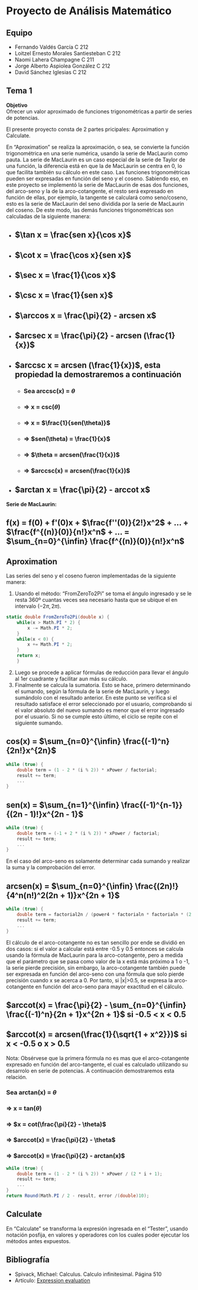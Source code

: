 # Proyecto de Análisis Matemático

## Equipo

- Fernando Valdés García C 212
- Loitzel Ernesto Morales Santiesteban C 212
- Naomi Lahera Champagne C 211
- Jorge Alberto Aspiolea González C 212
- David Sánchez Iglesias C 212

## Tema 1

**Objetivo**  
Ofrecer un valor aproximado de funciones trigonométricas a partir de series de potencias.

El presente proyecto consta de 2 partes pricipales: Aproximation y Calculate.

En “Aproximation” se realiza la aproximación, o sea, se convierte la función trigonométrica en una serie numérica, usando la serie de MacLaurin como pauta. La serie de MacLaurin es un caso especial de la serie de Taylor de una función, la diferencia está en que la de MacLaurin se centra en 0, lo que facilita también su cálculo en este caso.
Las funciones trigonométricas pueden ser expresadas en función del seno y el coseno. Sabiendo eso, en este proyecto se implementó la serie de MacLaurin de esas dos funciones, del arco-seno y la de la arco-cotangente, el resto será expresado en función de ellas, por ejemplo, la tangente se calculará como seno/coseno, esto es la serie de MacLaurin del seno dividida por la serie de MacLaurin del coseno. De este modo, las demás funciones trigonométricas son calculadas de la siguiente manera:

- ## $\tan x = \frac{sen x}{\cos x}$

- ## $\cot x = \frac{\cos x}{sen x}$

- ## $\sec x = \frac{1}{\cos x}$
  
- ## $\csc x = \frac{1}{sen x}$

- ## $\arccos x = \frac{\pi}{2} - arcsen x$

- ## $arcsec x = \frac{\pi}{2} - arcsen (\frac{1}{x})$

- ## $arccsc x = arcsen (\frac{1}{x})$, esta propiedad la demostraremos a continuación
  - ### Sea arccsc(x) = $\theta$
  - ### => x = csc($\theta$)
  - ### => x = $\frac{1}{sen(\theta)}$
  - ### => $sen(\theta) = \frac{1}{x}$
  - ### => $\theta = arcsen(\frac{1}{x})$
  - ### => $arccsc(x) = arcsen(\frac{1}{x})$
  
- ## $arctan x = \frac{\pi}{2} - arccot x$

**Serie de MacLaurin:**

## f(x) = f(0) + f'(0)x + $\frac{f''(0)}{2!}x^2$ + ... + $\frac{f^{(n)}(0)}{n!}x^n$ + ... = $\sum_{n=0}^{\infin} \frac{f^{(n)}(0)}{n!}x^n$

## Aproximation

Las series del seno y el coseno fueron implementadas de la siguiente manera:

1. Usando el método: “FromZeroTo2Pi” se toma el ángulo ingresado y se le resta 360º cuantas veces sea necesario hasta que se ubique el en intervalo (${-2\pi, 2\pi}$).

```csharp
static double FromZeroTo2Pi(double x) {
    while(x > Math.PI * 2) {
        x -= Math.PI * 2;
    }
    while(x < 0) {
        x += Math.PI * 2;
    }
    return x;
    }
```

2. Luego se procede a aplicar fórmulas de reducción para llevar el ángulo al 1er cuadrante y facilitar aun más su cálculo.
3. Finalmente se calcula la sumatoria. Esto se hace, primero determinando el sumando, según la fórmula de la serie de MacLaurin, y luego sumándolo con el resultado anterior. En este punto se verifica si el resultado satisface el error seleccionado por el usuario, comprobando si el valor absoluto del nuevo sumando es menor que el error ingresado por el usuario. Si no se cumple esto último, el ciclo se repite con el siguiente sumando.

## cos(x) = $\sum_{n=0}^{\infin} \frac{(-1)^n}{2n!}x^{2n}$

```csharp
while (true) {
    double term = (1 - 2 * (i % 2)) * xPower / factorial;
    result += term; 
    ... 
}
```

## sen(x) = $\sum_{n=1}^{\infin} \frac{(-1)^{n-1}}{(2n - 1)!}x^{2n - 1}$

```csharp
while (true) {
    double term = (-1 + 2 * (i % 2)) * xPower / factorial;
    result += term;
    ...
}
```

En el caso del arco-seno es solamente determinar cada sumando y realizar la suma y la comprobación del error.

## arcsen(x) = $\sum_{n=0}^{\infin} \frac{(2n)!}{4^n(n!)^2(2n + 1)}x^{2n + 1}$

```csharp
while (true) {
    double term = factorial2n / (power4 * factorialn * factorialn * (2 * i + 1)) * xPower;
    result += term;
    ...
}
```

El cálculo de el arco-cotangente no es tan sencillo por ende se dividió en dos casos: si el valor a calcular está entre -0.5 y 0.5 entonces se calcula usando la fórmula de MacLaurin para la arco-cotangente, pero a medida que el parámetro que se pasa como valor de la x está más próximo a 1 o -1, la serie pierde precisión, sin embargo, la arco-cotangente también puede ser expresada en función del arco-seno con una fórmula que solo pierde precisión cuando x se acerca a 0. Por tanto, si |x|>0.5, se expresa la arco-cotangente en función del arco-seno para mayor exactitud en el cálculo.

## $arccot(x) = \frac{\pi}{2} - \sum_{n=0}^{\infin} \frac{(-1)^n}{2n + 1}x^{2n + 1}$ si -0.5 < x < 0.5
## $arccot(x) = arcsen(\frac{1}{\sqrt{1 + x^2}})$ si x < -0.5 o x > 0.5

Nota: Obsérvese que la primera fórmula no es mas que el arco-cotangente expresado en función del  arco-tangente, el cual es calculado utilizando su desarrolo en serie de potencias. A continuación demostraremos esta relación.

### Sea arctan(x) = $\theta$ 
### => x = tan($\theta$)
### => $x = cot(\frac{\pi}{2} - \theta)$
### => $arccot(x) = \frac{\pi}{2} - \theta$
### => $arccot(x) = \frac{\pi}{2} - arctan(x)$

```csharp
while (true) {    
    double term = (1 - 2 * (i % 2)) * xPower / (2 * i + 1);
    result += term;
    ...
}
return Round(Math.PI / 2 - result, error /(double)10);
```

## Calculate

En “Calculate” se transforma la expresión ingresada en el “Tester”, usando notación posfija, en valores y operadores con los cuales poder ejecutar los métodos antes expuestos.

## Bibliografía

- Spivack, Michael: Calculus. Calculo infinitesimal. Página 510
- Artículo: [Expression evaluation](http://geeksforgeeks.org/expression-evaluation)
